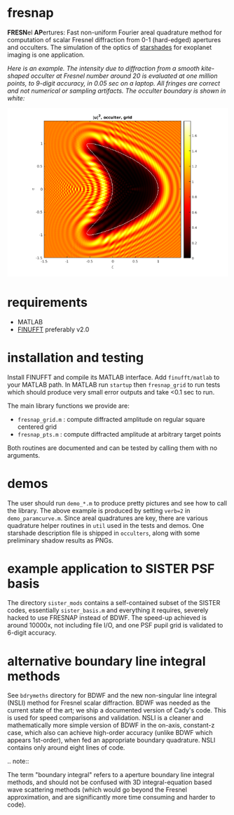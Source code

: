# fresnap

**FRESN**el **AP**ertures: 
Fast non-uniform Fourier areal quadrature
method for computation of scalar Fresnel diffraction from
0-1 (hard-edged) apertures and occulters. The simulation of the optics
of [starshades](http://sister.caltech.edu/) for exoplanet imaging
is one application.

*Here is an example. The intensity due to diffraction from a smooth kite-shaped occulter at Fresnel number around 20 is evaluated at one million points, to 9-digit accuracy, in 0.05 sec on a laptop. All fringes are correct and not numerical or sampling artifacts. The occulter boundary is shown in white:*

![fresnap demo image](pics/kite_grid.png "kite occulter example")

# requirements

* MATLAB
* [FINUFFT](https://github.com/flatironinstitute/finufft) preferably v2.0

# installation and testing

Install FINUFFT and compile its MATLAB interface.
Add ``finufft/matlab`` to your MATLAB path.
In MATLAB run ``startup`` then ``fresnap_grid`` to run tests which should
produce very small error outputs and take <0.1 sec to run.

The main library functions we provide are:

* ``fresnap_grid.m`` : compute diffracted amplitude on regular square centered grid
* ``fresnap_pts.m`` : compute diffracted amplitude at arbitrary target points

Both routines are documented and can be tested by calling them with no arguments.

# demos

The user should run ``demo_*.m`` to produce pretty pictures and see
how to call the library.
The above example is produced by setting ``verb=2`` in ``demo_paramcurve.m``.
Since areal quadratures are key, there are various
quadrature helper routines in ``util`` used in the tests and demos.
One starshade description file is shipped in ``occulters``, along with
some preliminary shadow results as PNGs.

# example application to SISTER PSF basis

The directory ``sister_mods`` contains a self-contained subset of the SISTER
codes, essentially ``sister_basis.m`` and everything it requires, severely
hacked to use FRESNAP instead of BDWF. The speed-up achieved is around
10000x, not including file I/O, and one PSF pupil grid is validated to
6-digit accuracy.

# alternative boundary line integral methods

See ``bdrymeths`` directory for BDWF and the new non-singular line integral (NSLI) method for Fresnel scalar diffraction.
BDWF was needed as the current state of the art; we ship a documented version
of Cady's code. This is used for speed comparisons and validation.
NSLI is a cleaner and mathematically more simple version of BDWF
in the on-axis, constant-z case,
which also can achieve high-order accuracy (unlike BDWF which appears 1st-order),
when fed an appropriate boundary quadrature. NSLI contains only around eight lines of code.

.. note::

The term "boundary integral" refers to a aperture boundary line integral methods, and should not be confused with 3D integral-equation based wave scattering methods (which would go beyond the Fresnel approximation, and are significantly more time consuming and harder to code).
